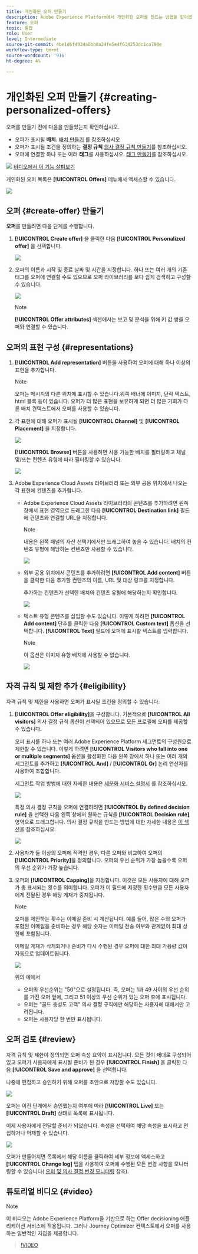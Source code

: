 ```yaml
---
title: 개인화된 오퍼 만들기
description: Adobe Experience Platform에서 개인화된 오퍼를 만드는 방법을 알아봅니다.
feature: 오퍼
topic: 통합
role: User
level: Intermediate
source-git-commit: 4be1d6f4034a0bb0a24fe5e4f634253dc1ca798e
workflow-type: tm+mt
source-wordcount: '916'
ht-degree: 4%

---
```


# 개인화된 오퍼 만들기 {#creating-personalized-offers}

오퍼를 만들기 전에 다음을 만들었는지 확인하십시오.

* 오퍼가 표시될 **배치**. [배치 만들기](../offer-library/creating-placements.md) 를 참조하십시오
* 오퍼가 표시될 조건을 정의하는 **결정 규칙** [의사 결정 규칙 만들기](../offer-library/creating-decision-rules.md)를 참조하십시오.
* 오퍼에 연결할 하나 또는 여러 **태그**&#x200B;를 사용하십시오. [태그 만들기](../offer-library/creating-tags.md)를 참조하십시오.

![](../../assets/do-not-localize/how-to-video.png) [비디오에서 이 기능 살펴보기](#video)

개인화된 오퍼 목록은 **[!UICONTROL Offers]** 메뉴에서 액세스할 수 있습니다.

![](../../assets/offers_list.png)

## 오퍼 {#create-offer} 만들기

**오퍼**&#x200B;를 만들려면 다음 단계를 수행합니다.

1. **[!UICONTROL Create offer]** 을 클릭한 다음 **[!UICONTROL Personalized offer]** 을 선택합니다.

   ![](../../assets/create_offer.png)

1. 오퍼의 이름과 시작 및 종료 날짜 및 시간을 지정합니다. 하나 또는 여러 개의 기존 태그를 오퍼에 연결할 수도 있으므로 오퍼 라이브러리를 보다 쉽게 검색하고 구성할 수 있습니다.

   ![](../../assets/offer_details.png)

   >[!NOTE]
   >
   >**[!UICONTROL Offer attributes]** 섹션에서는 보고 및 분석을 위해 키 값 쌍을 오퍼와 연결할 수 있습니다.

## 오퍼의 표현 구성 {#representations}

1. **[!UICONTROL Add representation]** 버튼을 사용하여 오퍼에 대해 하나 이상의 표현을 추가합니다.

   >[!NOTE]
   >
   >오퍼는 메시지의 다른 위치에 표시할 수 있습니다.위쪽 배너에 이미지, 단락 텍스트, html 블록 등이 있습니다. 오퍼가 더 많은 표현을 보유하게 되면 더 많은 기회가 다른 배치 컨텍스트에서 오퍼를 사용할 수 있습니다.

1. 각 표현에 대해 오퍼가 표시될 **[!UICONTROL Channel]** 및 **[!UICONTROL Placement]** 을 지정합니다.

   ![](../../assets/channel-placement.png)

   **[!UICONTROL Browse]** 버튼을 사용하면 사용 가능한 배치를 필터링하고 채널 및/또는 컨텐츠 유형에 따라 필터링할 수 있습니다.

   ![](../../assets/browse-placements.png)

1. Adobe Experience Cloud Assets 라이브러리 또는 외부 공용 위치에서 나오는 각 표현에 컨텐츠를 추가합니다.

   * Adobe Experience Cloud Assets 라이브러리의 콘텐츠를 추가하려면 왼쪽 창에서 표현 영역으로 드래그한 다음 **[!UICONTROL Destination link]** 필드에 컨텐츠와 연결할 URL을 지정합니다.

      >[!NOTE]
      >
      >내용은 왼쪽 패널의 자산 선택기에서만 드래그하여 놓을 수 있습니다. 배치의 컨텐츠 유형에 해당하는 컨텐츠만 사용할 수 있습니다.

      ![](../../assets/offer_drag_content.png)

   * 외부 공용 위치에서 콘텐츠를 추가하려면 **[!UICONTROL Add content]** 버튼을 클릭한 다음 추가할 컨텐츠의 이름, URL 및 대상 링크를 지정합니다.

      추가하는 컨텐츠가 선택한 배치의 컨텐츠 유형에 해당하는지 확인합니다.

      ![](../../assets/offer_add_content.png)

   * 텍스트 유형 콘텐츠를 삽입할 수도 있습니다. 이렇게 하려면 **[!UICONTROL Add content]** 단추를 클릭한 다음 **[!UICONTROL Custom text]** 옵션을 선택합니다. **[!UICONTROL Text]** 필드에 오퍼에 표시할 텍스트를 입력합니다.

      >[!NOTE]
      >
      >이 옵션은 이미지 유형 배치에 사용할 수 없습니다.

      ![](../../assets/offer_text_content.png)

## 자격 규칙 및 제한 추가 {#eligibility}

자격 규칙 및 제한을 사용하면 오퍼가 표시될 조건을 정의할 수 있습니다.

1. **[!UICONTROL Offer eligibility]**&#x200B;을 구성합니다. 기본적으로 **[!UICONTROL All visitors]** 의사 결정 규칙 옵션이 선택되어 있으므로 모든 프로필에 오퍼를 제공할 수 있습니다.

   오퍼 표시를 하나 또는 여러 Adobe Experience Platform 세그먼트의 구성원으로 제한할 수 있습니다. 이렇게 하려면 **[!UICONTROL Visitors who fall into one or multiple segments]** 옵션을 활성화한 다음 왼쪽 창에서 하나 또는 여러 개의 세그먼트를 추가하고 **[!UICONTROL And]** / **[!UICONTROL Or]** 논리 연산자를 사용하여 조합합니다.

   세그먼트 작업 방법에 대한 자세한 내용은 [세분화 서비스 설명서](https://experienceleague.adobe.com/docs/experience-platform/segmentation/home.html) 를 참조하십시오.

   ![](../../assets/offer-eligibility-segment.png)

   특정 의사 결정 규칙을 오퍼에 연결하려면 **[!UICONTROL By defined decision rule]** 을 선택한 다음 왼쪽 창에서 원하는 규칙을 **[!UICONTROL Decision rule]** 영역으로 드래그합니다. 의사 결정 규칙을 만드는 방법에 대한 자세한 내용은 [이 섹션](../offer-library/creating-decision-rules.md)을 참조하십시오.

   ![](../../assets/offer_rule.png)

1. 사용자가 둘 이상의 오퍼에 적격인 경우, 다른 오퍼와 비교하여 오퍼의 **[!UICONTROL Priority]**&#x200B;을 정의합니다. 오퍼의 우선 순위가 가장 높을수록 오퍼의 우선 순위가 가장 높습니다.

1. 오퍼의 **[!UICONTROL Capping]**&#x200B;을 지정합니다. 이것은 모든 사용자에 대해 오퍼가 총 표시되는 횟수를 의미합니다. 오퍼가 이 필드에 지정한 횟수만큼 모든 사용자에게 전달된 경우 해당 게재가 중지됩니다.

   >[!NOTE]
   >
   >오퍼를 제안하는 횟수는 이메일 준비 시 계산됩니다. 예를 들어, 많은 수의 오퍼가 포함된 이메일을 준비하는 경우 해당 숫자는 이메일 전송 여부와 관계없이 최대 상한에 포함됩니다.
   >
   >이메일 게재가 삭제되거나 준비가 다시 수행된 경우 오퍼에 대한 최대 가용량 값이 자동으로 업데이트됩니다.

   ![](../../assets/offer_capping.png)

   위의 예에서

   * 오퍼의 우선순위는 &quot;50&quot;으로 설정됩니다. 즉, 오퍼는 1과 49 사이의 우선 순위를 가진 오퍼 앞에, 그리고 51 이상의 우선 순위가 있는 오퍼 후에 표시됩니다.
   * 오퍼는 &quot;골드 충성도 고객&quot; 의사 결정 규칙에만 해당하는 사용자에 대해서만 고려됩니다.
   * 오퍼는 사용자당 한 번만 표시됩니다.

## 오퍼 검토 {#review}

자격 규칙 및 제한이 정의되면 오퍼 속성 요약이 표시됩니다. 모든 것이 제대로 구성되어 있고 오퍼가 사용자에게 표시될 준비가 된 경우 **[!UICONTROL Finish]** 을 클릭한 다음 **[!UICONTROL Save and approve]** 을 선택합니다.

나중에 편집하고 승인하기 위해 오퍼를 초안으로 저장할 수도 있습니다.

![](../../assets/offer_review.png)

오퍼는 이전 단계에서 승인했는지 여부에 따라 **[!UICONTROL Live]** 또는 **[!UICONTROL Draft]** 상태로 목록에 표시됩니다.

이제 사용자에게 전달할 준비가 되었습니다. 속성을 선택하여 해당 속성을 표시하고 편집하거나 억제할 수 있습니다.

![](../../assets/offer_created.png)

오퍼가 만들어지면 목록에서 해당 이름을 클릭하여 세부 정보에 액세스하고 **[!UICONTROL Change log]** 탭을 사용하여 오퍼에 수행된 모든 변경 사항을 모니터링할 수 있습니다( [오퍼 및 의사 결정 변경 모니터링](../get-started/user-interface.md#monitoring-changes) 참조).

## 튜토리얼 비디오 {#video}

>[!NOTE]
>
>이 비디오는 Adobe Experience Platform을 기반으로 하는 Offer decisioning 애플리케이션 서비스에 적용됩니다. 그러나 Journey Optimizer 컨텍스트에서 오퍼를 사용하는 일반적인 지침을 제공합니다.

>[!VIDEO](https://video.tv.adobe.com/v/329375?quality=12)
